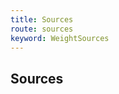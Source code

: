 ```yaml
---
title: Sources
route: sources
keyword: WeightSources
---
```


## Sources

```typescript group="comp" file="../../weight.pipe.ts" name="weight.pipe.ts"
```
